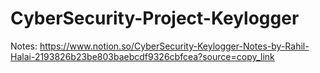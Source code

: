 # CyberSecurity-Project-Keylogger
Notes: https://www.notion.so/CyberSecurity-Keylogger-Notes-by-Rahil-Halai-2193826b23be803baebcdf9326cbfcea?source=copy_link

